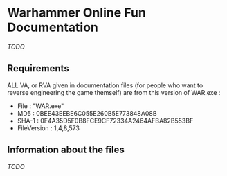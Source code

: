 # Warhammer Online Fun Documentation

*TODO*

## Requirements

ALL VA, or RVA given in documentation files (for people who want
to reverse engineering the game themself) are from this version of WAR.exe :

* File        : "WAR.exe"
* MD5         : 0BEE43EEBE6C055E260B5E773848A08B
* SHA-1       : 0F4A35D5F0B8FCE9CF72334A2464AFBA82B553BF
* FileVersion : 1,4,8,573

## Information about the files

*TODO*
